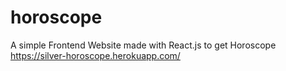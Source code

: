 # horoscope
A simple Frontend Website made with React.js to get Horoscope
https://silver-horoscope.herokuapp.com/
